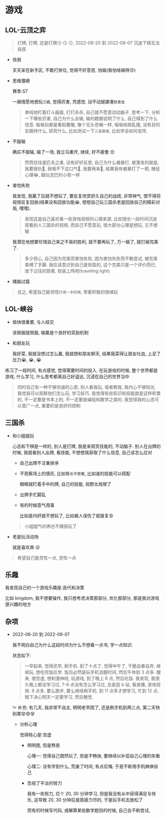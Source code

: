# 游戏

## LOL-云顶之弈

> 打牌, 打牌, 还是打牌:smirk: :smirk: :smirk:, 2022-06-20 到 2022-08-07 沉迷下棋无法自拔

- 怯弱

  天天呆在新手区, 不敢打排位, 觉得不好意思, 怕输(我怕啥输呀:sweat:)

- 思维僵硬

  赛季:S7

  一厢情愿地想玩`刀霞`, 觉得厉害, 凭感觉. 动不动就硬凑`怒意龙`

  > 单纯地盯着打斗画面, 打打杀杀, 自己就不愿意动动脑子, 思考一下, 分析一下哪些厉害, 自己为什么会输, 输的数据说明了什么, 自己得到了什么信息. 每每玩都是重蹈覆辙, 像个无头苍蝇一样, 嗡嗡地胡乱撞, 没有目的去期待什么, 研究什么, 比如测试一下`三星腕豪`, 比如学会如何变阵.

- 不服输

  确实不服输, 输了一场, 我立马重开, 继续, 好不疲惫 :blush:

  > 然而往往是匹夫之勇, 没有好好反思, 自己为什么被暴打, 被激发的就是, 我要报仇:triumph:, 我咽不下这口气:triumph:, 我要再来:triumph:, 结果我有被暴打了一顿, 赌徒心理:joy:, 跟玩泥巴的小孩一样

- 害怕失败

  我发现, 我赢了后就不想玩了, 要反复欣赏好久自己的战绩, 非常神气, 恨不得将视频反复回放(结果没有回放功能:sob:, 想想自己玩三国杀老是回放自己的精彩对局, 嘿嘿).

  > 发现这是自己喜欢看一些游戏视频的心理来源, 比如很长一段时间沉迷观看别人三国杀的视频, 而自己不愿意玩, 很大部分心理是想玩, 又不想输

  我潜在地想要珍惜自己来之不易的胜利, 就不要再玩了, 万一输了, 就打破完美了.

  > 多少担心, 自己因为完美而害怕失败, 因为害怕失败而不敢尝试, 被完美束缚了手脚. 我应该意识到自己是轻盈的, 这个完美只是一个评价而已, 放下过往的勋章, 轻装上阵吧(traveling light)

- 猪脑过载

> 总之, 希望自己能领悟`打得一手好牌`, 带着积极的情绪玩

## LOL-峡谷

- 愉快很重要, 与人结交

  该佩服就佩服, 输赢是个良好的奖励机制

- 和朋友玩

  我好菜, 我就没想过怎么赢, 我就想和朋友聊天, 结果我菜得让朋友吐血, 上足了压力:sob:, :sob:, :sob:

练习了一段时间, 有点感觉, 觉得需要时间的投入. 在玩游戏的时候, 整个世界都是游戏, 什么学习, 什么思考都离自己好遥远, 沉浸在自己的世界当中

> 同时自己有一种不够坦诚的心思, 别人看我玩, 或者教我, 我内心不够阳光. 我觉我可以观察他们怎么玩, 学习技巧. 我觉得有些知识和技能就是这样积累的, 不一定要是书本上的, 不一定要是编程和数学之类的. 我觉得我的心态可以宽广一点, 重要的是良好的控制

## 三国杀

- 和小姐姐玩

  心态和下棋是一样的, 别人是打牌, 我是来观赏技能的, 不动脑子. 别人在出牌的时候, 我就看别人出牌, 看技能, 不想想我获取了什么信息, 自己该怎么应对

  - 自己出牌不注重排序
  - 不观察场上的情形, 比如有`乐不思蜀`, 比如谁的技能可以搭配

    眼睛就盯着手中的牌, 自己的技能, 视野太局限了

  - 出牌手忙脚乱
  - 有的时候意气用事

    比如是内奸就不想玩了, 比如被人误伤了就报复:rage:

  > 小姐姐气的再也不跟我玩了

- 老是玩活动场

  就是喜欢爽 :stuck_out_tongue_winking_eye:

> 希望自己能灵性一点, 灵性一点

## 乐趣

我发现自己的一个游戏乐趣是:迭代和决策

比如 kingdom, 我不想要操作, 我只想考虑决策那部分, 优化那部分, 那是我对游戏感兴趣的地方

## 杂项

- 2022-06-20 到 2022-08-07

  我不明白自己为什么这段时间为什么不想看一点书, 学一点知识.

  状态如下:

  > 一早起来, 觉得还早, 刷手机. 到了十点了, 觉得中午了, 干脆自暴自弃, 继续玩, 想吃完饭后学. 饭后必然是玩手机消磨时间, 然后午休到 3 点多. 醒来, 很空虚, 想刺激神经, 玩游戏, 到了晚上 6 点, 然后吃饭. 我发现, 我很久晚上都没学习过, 7-8 点没有怎么学习过, 总是逛 b 站, 看直播, 游戏视频. 9 点多, 要么跑步, 要么继续刷手机. 到 11 点多才想学习, 忙到 12 点, 暗下决心明天一定要学习, 然后睡觉.

  !> 补充: 有几天, 我非常不自主, 明明老早困了, 还是刷手机到两三点, 第二天特别累:cold_sweat::cold_sweat::cold_sweat:

  - 分析心理

    觉得核心是:空虚

    - 明明困, 但是熬夜

      心理一: 觉得自己既然玩了, 但是不畅快, 要继续以补偿自己心理的失衡

      心理二: 没有学到什么, 荒废了时间, 有点后悔, 于是不断用手机麻痹自己

    - 忽视了平淡的努力

      我有一些努力, 花个 20, 30 分钟学习, 但是我没有从中获得满足与快乐, 这导致 20, 30 分钟后是筋疲力尽的, 于是玩手机去放松了

      而有的时候写代码, 或解算某些数学题目的时候, 自己会不断尝试,
